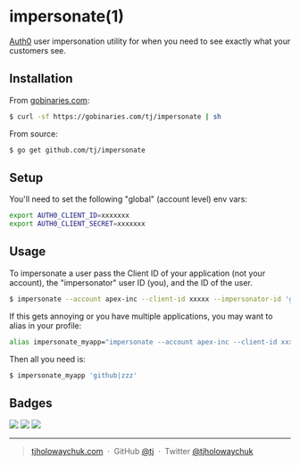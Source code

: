 
# impersonate(1)

[Auth0](https://auth0.com/) user impersonation utility for when you need to see
exactly what your customers see.

## Installation

From [gobinaries.com](https://gobinaries.com):

```sh
$ curl -sf https://gobinaries.com/tj/impersonate | sh
```

From source:

```sh
$ go get github.com/tj/impersonate
```

## Setup

You'll need to set the following "global" (account level) env vars:

```sh
export AUTH0_CLIENT_ID=xxxxxxx
export AUTH0_CLIENT_SECRET=xxxxxxx
```

## Usage

To impersonate a user pass the Client ID of your application (not your account),
the "impersonator" user ID (you), and the ID of the user.

```sh
$ impersonate --account apex-inc --client-id xxxxx --impersonator-id 'github|yyy' 'github|zzz'
```

If this gets annoying or you have multiple applications, you may want to alias in your profile:

```sh
alias impersonate_myapp="impersonate --account apex-inc --client-id xxxxx --impersonator-id 'github|yyy'"
```

Then all you need is:

```sh
$ impersonate_myapp 'github|zzz'
```

## Badges

![](https://img.shields.io/badge/license-MIT-blue.svg)
![](https://img.shields.io/badge/status-stable-green.svg)
[![](http://apex.sh/images/badge.svg)](https://apex.sh/ping/)

---

> [tjholowaychuk.com](http://tjholowaychuk.com) &nbsp;&middot;&nbsp;
> GitHub [@tj](https://github.com/tj) &nbsp;&middot;&nbsp;
> Twitter [@tjholowaychuk](https://twitter.com/tjholowaychuk)
